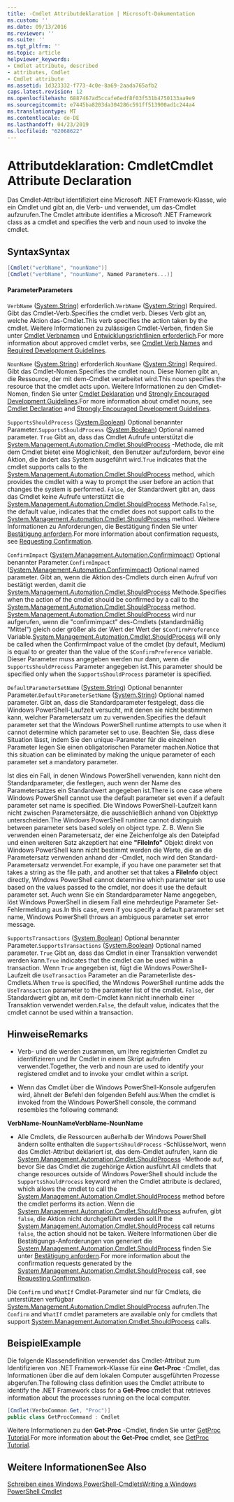 ```yaml
---
title: -Cmdlet Attributdeklaration | Microsoft-Dokumentation
ms.custom: ''
ms.date: 09/13/2016
ms.reviewer: ''
ms.suite: ''
ms.tgt_pltfrm: ''
ms.topic: article
helpviewer_keywords:
- Cmdlet attribute, described
- attributes, Cmdlet
- Cmdlet attribute
ms.assetid: 1d323332-f773-4c0e-8a69-2aada765afb2
caps.latest.revision: 12
ms.openlocfilehash: 6887467ad5ccafe6edf8f03f531b4750133aa9e9
ms.sourcegitcommit: e7445ba8203da304286c591ff513900ad1c244a4
ms.translationtype: MT
ms.contentlocale: de-DE
ms.lasthandoff: 04/23/2019
ms.locfileid: "62068622"
---
```

# <a name="cmdlet-attribute-declaration"></a><span data-ttu-id="9bfee-102">Attributdeklaration: Cmdlet</span><span class="sxs-lookup"><span data-stu-id="9bfee-102">Cmdlet Attribute Declaration</span></span>

<span data-ttu-id="9bfee-103">Das Cmdlet-Attribut identifiziert eine Microsoft .NET Framework-Klasse, wie ein Cmdlet und gibt an, die Verb- und verwendet, um das-Cmdlet aufzurufen.</span><span class="sxs-lookup"><span data-stu-id="9bfee-103">The Cmdlet attribute identifies a Microsoft .NET Framework class as a cmdlet and specifies the verb and noun used to invoke the cmdlet.</span></span>

## <a name="syntax"></a><span data-ttu-id="9bfee-104">Syntax</span><span class="sxs-lookup"><span data-stu-id="9bfee-104">Syntax</span></span>

```csharp
[Cmdlet("verbName", "nounName")]
[Cmdlet("verbName", "nounName", Named Parameters...)]
```

#### <a name="parameters"></a><span data-ttu-id="9bfee-105">Parameter</span><span class="sxs-lookup"><span data-stu-id="9bfee-105">Parameters</span></span>

<span data-ttu-id="9bfee-106">`VerbName` ([System.String](/dotnet/api/System.String)) erforderlich.</span><span class="sxs-lookup"><span data-stu-id="9bfee-106">`VerbName` ([System.String](/dotnet/api/System.String)) Required.</span></span> <span data-ttu-id="9bfee-107">Gibt das Cmdlet-Verb.</span><span class="sxs-lookup"><span data-stu-id="9bfee-107">Specifies the cmdlet verb.</span></span> <span data-ttu-id="9bfee-108">Dieses Verb gibt an, welche Aktion das-Cmdlet.</span><span class="sxs-lookup"><span data-stu-id="9bfee-108">This verb specifies the action taken by the cmdlet.</span></span> <span data-ttu-id="9bfee-109">Weitere Informationen zu zulässigen Cmdlet-Verben, finden Sie unter [Cmdlet Verbnamen](./approved-verbs-for-windows-powershell-commands.md) und [Entwicklungsrichtlinien erforderlich](./required-development-guidelines.md).</span><span class="sxs-lookup"><span data-stu-id="9bfee-109">For more information about approved cmdlet verbs, see [Cmdlet Verb Names](./approved-verbs-for-windows-powershell-commands.md) and [Required Development Guidelines](./required-development-guidelines.md).</span></span>

<span data-ttu-id="9bfee-110">`NounName` ([System.String](/dotnet/api/System.String)) erforderlich.</span><span class="sxs-lookup"><span data-stu-id="9bfee-110">`NounName` ([System.String](/dotnet/api/System.String)) Required.</span></span> <span data-ttu-id="9bfee-111">Gibt das Cmdlet-Nomen.</span><span class="sxs-lookup"><span data-stu-id="9bfee-111">Specifies the cmdlet noun.</span></span> <span data-ttu-id="9bfee-112">Diese Nomen gibt an, die Ressource, der mit dem-Cmdlet verarbeitet wird.</span><span class="sxs-lookup"><span data-stu-id="9bfee-112">This noun specifies the resource that the cmdlet acts upon.</span></span> <span data-ttu-id="9bfee-113">Weitere Informationen zu den Cmdlet-Nomen, finden Sie unter [Cmdlet Deklaration](./cmdlet-class-declaration.md) und [Strongly Encouraged Development Guidelines](./strongly-encouraged-development-guidelines.md).</span><span class="sxs-lookup"><span data-stu-id="9bfee-113">For more information about cmdlet nouns, see [Cmdlet Declaration](./cmdlet-class-declaration.md) and [Strongly Encouraged Development Guidelines](./strongly-encouraged-development-guidelines.md).</span></span>

<span data-ttu-id="9bfee-114">`SupportsShouldProcess` ([System.Boolean](/dotnet/api/System.Boolean)) Optional benannter Parameter.</span><span class="sxs-lookup"><span data-stu-id="9bfee-114">`SupportsShouldProcess` ([System.Boolean](/dotnet/api/System.Boolean)) Optional named parameter.</span></span> <span data-ttu-id="9bfee-115">`True` Gibt an, dass das Cmdlet Aufrufe unterstützt die [System.Management.Automation.Cmdlet.ShouldProcess](/dotnet/api/System.Management.Automation.Cmdlet.ShouldProcess) -Methode, die mit dem Cmdlet bietet eine Möglichkeit, den Benutzer aufzufordern, bevor eine Aktion, die ändert das System ausgeführt wird.</span><span class="sxs-lookup"><span data-stu-id="9bfee-115">`True` indicates that the cmdlet supports calls to the [System.Management.Automation.Cmdlet.ShouldProcess](/dotnet/api/System.Management.Automation.Cmdlet.ShouldProcess) method, which provides the cmdlet with a way to prompt the user before an action that changes the system is performed.</span></span> <span data-ttu-id="9bfee-116">`False`, der Standardwert gibt an, dass das Cmdlet keine Aufrufe unterstützt die [System.Management.Automation.Cmdlet.ShouldProcess](/dotnet/api/System.Management.Automation.Cmdlet.ShouldProcess) Methode.</span><span class="sxs-lookup"><span data-stu-id="9bfee-116">`False`, the default value, indicates that the cmdlet does not support calls to the [System.Management.Automation.Cmdlet.ShouldProcess](/dotnet/api/System.Management.Automation.Cmdlet.ShouldProcess) method.</span></span> <span data-ttu-id="9bfee-117">Weitere Informationen zu Anforderungen, die Bestätigung finden Sie unter [Bestätigung anfordern](./requesting-confirmation-from-cmdlets.md).</span><span class="sxs-lookup"><span data-stu-id="9bfee-117">For more information about confirmation requests, see [Requesting Confirmation](./requesting-confirmation-from-cmdlets.md).</span></span>

<span data-ttu-id="9bfee-118">`ConfirmImpact` ([System.Management.Automation.Confirmimpact](/dotnet/api/System.Management.Automation.ConfirmImpact)) Optional benannter Parameter.</span><span class="sxs-lookup"><span data-stu-id="9bfee-118">`ConfirmImpact` ([System.Management.Automation.Confirmimpact](/dotnet/api/System.Management.Automation.ConfirmImpact)) Optional named parameter.</span></span> <span data-ttu-id="9bfee-119">Gibt an, wenn die Aktion des-Cmdlets durch einen Aufruf von bestätigt werden, damit die [System.Management.Automation.Cmdlet.ShouldProcess](/dotnet/api/System.Management.Automation.Cmdlet.ShouldProcess) Methode.</span><span class="sxs-lookup"><span data-stu-id="9bfee-119">Specifies when the action of the cmdlet should be confirmed by a call to the [System.Management.Automation.Cmdlet.ShouldProcess](/dotnet/api/System.Management.Automation.Cmdlet.ShouldProcess) method.</span></span> <span data-ttu-id="9bfee-120">[System.Management.Automation.Cmdlet.ShouldProcess](/dotnet/api/System.Management.Automation.Cmdlet.ShouldProcess) wird nur aufgerufen, wenn die "confirmimpact" des-Cmdlets (standardmäßig "Mittel") gleich oder größer als der Wert der Wert der `$ConfirmPreference` Variable.</span><span class="sxs-lookup"><span data-stu-id="9bfee-120">[System.Management.Automation.Cmdlet.ShouldProcess](/dotnet/api/System.Management.Automation.Cmdlet.ShouldProcess) will only be called when the ConfirmImpact value of the cmdlet (by default, Medium) is equal to or greater than the value of the `$ConfirmPreference` variable.</span></span> <span data-ttu-id="9bfee-121">Dieser Parameter muss angegeben werden nur dann, wenn die `SupportsShouldProcess` Parameter angegeben ist.</span><span class="sxs-lookup"><span data-stu-id="9bfee-121">This parameter should be specified only when the `SupportsShouldProcess` parameter is specified.</span></span>

<span data-ttu-id="9bfee-122">`DefaultParameterSetName` ([System.String](/dotnet/api/System.String)) Optional benannter Parameter.</span><span class="sxs-lookup"><span data-stu-id="9bfee-122">`DefaultParameterSetName` ([System.String](/dotnet/api/System.String)) Optional named parameter.</span></span> <span data-ttu-id="9bfee-123">Gibt an, dass die Standardparameter festgelegt, dass die Windows PowerShell-Laufzeit versucht, mit denen sie nicht bestimmen kann, welcher Parametersatz um zu verwenden.</span><span class="sxs-lookup"><span data-stu-id="9bfee-123">Specifies the default parameter set that the Windows PowerShell runtime attempts to use when it cannot determine which parameter set to use.</span></span> <span data-ttu-id="9bfee-124">Beachten Sie, dass diese Situation lässt, indem Sie den unique-Parameter für die einzelnen Parameter legen Sie einen obligatorischen Parameter machen.</span><span class="sxs-lookup"><span data-stu-id="9bfee-124">Notice that this situation can be eliminated by making the unique parameter of each parameter set a mandatory parameter.</span></span>

<span data-ttu-id="9bfee-125">Ist dies ein Fall, in denen Windows PowerShell verwenden, kann nicht den Standardparameter, die festlegen, auch wenn der Name des Parametersatzes ein Standardwert angegeben ist.</span><span class="sxs-lookup"><span data-stu-id="9bfee-125">There is one case where Windows PowerShell cannot use the default parameter set even if a default parameter set name is specified.</span></span> <span data-ttu-id="9bfee-126">Die Windows PowerShell-Laufzeit kann nicht zwischen Parametersätze, die ausschließlich anhand von Objekttyp unterscheiden.</span><span class="sxs-lookup"><span data-stu-id="9bfee-126">The Windows PowerShell runtime cannot distinguish between parameter sets based solely on object type.</span></span> <span data-ttu-id="9bfee-127">Z. B. Wenn Sie verwenden einen Parametersatz, der eine Zeichenfolge als den Dateipfad und einen weiteren Satz akzeptiert hat eine **"FileInfo"** Objekt direkt von Windows PowerShell kann nicht bestimmt werden die Werte, die an die Parametersatz verwenden anhand der -Cmdlet, noch wird den Standard-Parametersatz verwendet.</span><span class="sxs-lookup"><span data-stu-id="9bfee-127">For example, if you have one parameter set that takes a string as the file path, and another set that takes a **FileInfo** object directly, Windows PowerShell cannot determine which parameter set to use based on the values passed to the cmdlet, nor does it use the default parameter set.</span></span> <span data-ttu-id="9bfee-128">Auch wenn Sie ein Standardparameter Name angegeben, löst Windows PowerShell in diesem Fall eine mehrdeutige Parameter Set-Fehlermeldung aus.</span><span class="sxs-lookup"><span data-stu-id="9bfee-128">In this case, even if you specify a default parameter set name, Windows PowerShell throws an ambiguous parameter set error message.</span></span>

<span data-ttu-id="9bfee-129">`SupportsTransactions` ([System.Boolean](/dotnet/api/System.Boolean)) Optional benannter Parameter.</span><span class="sxs-lookup"><span data-stu-id="9bfee-129">`SupportsTransactions` ([System.Boolean](/dotnet/api/System.Boolean)) Optional named parameter.</span></span> <span data-ttu-id="9bfee-130">`True` Gibt an, dass das Cmdlet in einer Transaktion verwendet werden kann.</span><span class="sxs-lookup"><span data-stu-id="9bfee-130">`True` indicates that the cmdlet can be used within a transaction.</span></span> <span data-ttu-id="9bfee-131">Wenn `True` angegeben ist, fügt die Windows PowerShell-Laufzeit die `UseTransaction` Parameter an die Parameterliste des-Cmdlets.</span><span class="sxs-lookup"><span data-stu-id="9bfee-131">When `True` is specified, the Windows PowerShell runtime adds the `UseTransaction` parameter to the parameter list of the cmdlet.</span></span> <span data-ttu-id="9bfee-132">`False`, der Standardwert gibt an, mit dem-Cmdlet kann nicht innerhalb einer Transaktion verwendet werden.</span><span class="sxs-lookup"><span data-stu-id="9bfee-132">`False`, the default value, indicates that the cmdlet cannot be used within a transaction.</span></span>

## <a name="remarks"></a><span data-ttu-id="9bfee-133">Hinweise</span><span class="sxs-lookup"><span data-stu-id="9bfee-133">Remarks</span></span>

- <span data-ttu-id="9bfee-134">Verb- und die werden zusammen, um Ihre registrierten Cmdlet zu identifizieren und Ihr Cmdlet in einem Skript aufrufen verwendet.</span><span class="sxs-lookup"><span data-stu-id="9bfee-134">Together, the verb and noun are used to identify your registered cmdlet and to invoke your cmdlet within a script.</span></span>

- <span data-ttu-id="9bfee-135">Wenn das Cmdlet über die Windows PowerShell-Konsole aufgerufen wird, ähnelt der Befehl den folgenden Befehl aus:</span><span class="sxs-lookup"><span data-stu-id="9bfee-135">When the cmdlet is invoked from the Windows PowerShell console, the command resembles the following command:</span></span>

<span data-ttu-id="9bfee-136">**VerbName-NounName**</span><span class="sxs-lookup"><span data-stu-id="9bfee-136">**VerbName-NounName**</span></span>

- <span data-ttu-id="9bfee-137">Alle Cmdlets, die Ressourcen außerhalb der Windows PowerShell ändern sollte enthalten die `SupportsShouldProcess` -Schlüsselwort, wenn das Cmdlet-Attribut deklariert ist, das dem-Cmdlet aufrufen, kann die [System.Management.Automation.Cmdlet.ShouldProcess](/dotnet/api/System.Management.Automation.Cmdlet.ShouldProcess) -Methode auf, bevor Sie das Cmdlet die zugehörige Aktion ausführt.</span><span class="sxs-lookup"><span data-stu-id="9bfee-137">All cmdlets that change resources outside of Windows PowerShell should include the `SupportsShouldProcess` keyword when the Cmdlet attribute is declared, which allows the cmdlet to call the [System.Management.Automation.Cmdlet.ShouldProcess](/dotnet/api/System.Management.Automation.Cmdlet.ShouldProcess) method before the cmdlet performs its action.</span></span> <span data-ttu-id="9bfee-138">Wenn die [System.Management.Automation.Cmdlet.ShouldProcess](/dotnet/api/System.Management.Automation.Cmdlet.ShouldProcess) aufrufen, gibt `false`, die Aktion nicht durchgeführt werden soll.</span><span class="sxs-lookup"><span data-stu-id="9bfee-138">If the [System.Management.Automation.Cmdlet.ShouldProcess](/dotnet/api/System.Management.Automation.Cmdlet.ShouldProcess) call returns `false`, the action should not be taken.</span></span> <span data-ttu-id="9bfee-139">Weitere Informationen über die Bestätigungs-Anforderungen von generiert die [System.Management.Automation.Cmdlet.ShouldProcess](/dotnet/api/System.Management.Automation.Cmdlet.ShouldProcess) finden Sie unter [Bestätigung anfordern](./requesting-confirmation-from-cmdlets.md).</span><span class="sxs-lookup"><span data-stu-id="9bfee-139">For more information about the confirmation requests generated by the [System.Management.Automation.Cmdlet.ShouldProcess](/dotnet/api/System.Management.Automation.Cmdlet.ShouldProcess) call, see [Requesting Confirmation](./requesting-confirmation-from-cmdlets.md).</span></span>

<span data-ttu-id="9bfee-140">Die `Confirm` und `WhatIf` Cmdlet-Parameter sind nur für Cmdlets, die unterstützen verfügbar [System.Management.Automation.Cmdlet.ShouldProcess](/dotnet/api/System.Management.Automation.Cmdlet.ShouldProcess) aufrufen.</span><span class="sxs-lookup"><span data-stu-id="9bfee-140">The `Confirm` and `WhatIf` cmdlet parameters are available only for cmdlets that support [System.Management.Automation.Cmdlet.ShouldProcess](/dotnet/api/System.Management.Automation.Cmdlet.ShouldProcess) calls.</span></span>

## <a name="example"></a><span data-ttu-id="9bfee-141">Beispiel</span><span class="sxs-lookup"><span data-stu-id="9bfee-141">Example</span></span>

<span data-ttu-id="9bfee-142">Die folgende Klassendefinition verwendet das Cmdlet-Attribut zum Identifizieren von .NET Framework-Klasse für eine **Get-Proc** -Cmdlet, das Informationen über die auf dem lokalen Computer ausgeführten Prozesse abgerufen.</span><span class="sxs-lookup"><span data-stu-id="9bfee-142">The following class definition uses the Cmdlet attribute to identify the .NET Framework class for a **Get-Proc** cmdlet that retrieves information about the processes running on the local computer.</span></span>

```csharp
[Cmdlet(VerbsCommon.Get, "Proc")]
public class GetProcCommand : Cmdlet
```

<span data-ttu-id="9bfee-143">Weitere Informationen zu den **Get-Proc** -Cmdlet, finden Sie unter [GetProc Tutorial](./getproc-tutorial.md).</span><span class="sxs-lookup"><span data-stu-id="9bfee-143">For more information about the **Get-Proc** cmdlet, see [GetProc Tutorial](./getproc-tutorial.md).</span></span>

## <a name="see-also"></a><span data-ttu-id="9bfee-144">Weitere Informationen</span><span class="sxs-lookup"><span data-stu-id="9bfee-144">See Also</span></span>

[<span data-ttu-id="9bfee-145">Schreiben eines Windows PowerShell-Cmdlets</span><span class="sxs-lookup"><span data-stu-id="9bfee-145">Writing a Windows PowerShell Cmdlet</span></span>](./writing-a-windows-powershell-cmdlet.md)
